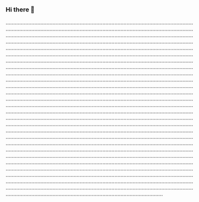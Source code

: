 ### Hi there 👋

............................................................................................................................................................................................................................................................................................................................................................................................................................................................................................................................................................................................................................................................................................................................................................................................................................................................................................................................................................................................................................................................................................................................................................................................................................................................................................................................................................................................................................................................................................................................................................................................................................................................................................................................................................................................................................................................................................................................................................................................................................................................................................................................................................................................................................................................................................................................................................................................................................................................................................................................................................................................................................................................................................................................................................................................................................................................................................................................................................................................................................................................................................................................................................................................................................................................................................................................................................................................................................................................................................................................................................................................